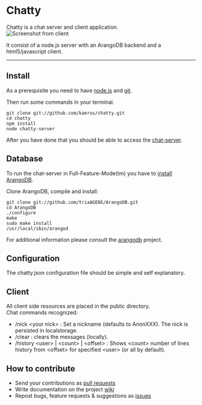 Chatty
======

Chatty is a chat server and client application.  
![Screenshot from client](http://www.kaerus.com/images/chatty.png)    

It consist of a node.js server with an ArangoDB backend and a html5/javascript client.
__________________________________________________________________________________________
Install
-------
As a prerequisite you need to have [node.js](http://nodejs.org/#download) and [git](http://git-scm.com/book/en/Getting-Started-Installing-Git).    

Then run some commands in your terminal.
```
git clone git://github.com/kaerus/chatty.git
cd chatty
npm install 
node chatty-server
```
After you have done that you should be able to access the [chat-server](http://127.0.0.1:8088).

Database
--------
To run the chat-server in Full-Feature-Mode(tm) you have to [install ArangoDB](/triAGENS/ArangoDB/).   

Clone ArangoDB, compile and install:  
```
git clone git://github.com/triaAGENS/ArangoDB.git
cd ArangoDB
./configure
make
sudo make install
/usr/local/sbin/arangod
```
For additional information please consult the [arangodb](/triAGENS/ArangoDB/) project.

Configuration
-------------
The chatty.json configuration file should be simple and self explanatory.  
  
Client
------------------
All client side resources are placed in the public directory.  
Chat commands recognized:
* /nick \<your nick\> : Set a nickname (defaults to AnonXXX). The nick is persisted in localstorage.
* /clear : clears the messages (locally).
* /history \<user\> | \<count\> | \<offset\> : Shows \<count\> number of lines history from \<offset\> for specified \<user\> (or all by default).


How to contribute
-----------------
* Send your contributions as [pull requests](/kaerus/chatty/pulls/)
* Write documentation on the project [wiki](/kaerus/chatty/wiki/)
* Repost bugs, feature requests & suggestions as [issues](/kaerus/chatty/issues/) 





